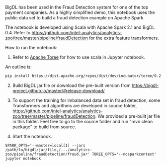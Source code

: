 BigDL has been used in the Fraud Detection system for one of the top payment companies. As a highly simplified
demo, this notebook uses the public data set to build a fraud detection example on Apache Spark.

The notebook is developed using Scala with Apache Spark 2.1 and BigDL 0.4. Refer to
https://github.com/intel-analytics/analytics-zoo/tree/master/pipeline/fraudDetection for the extra feature transformers.

How to run the notebook:

1. Refer to [Apache Toree](https://github.com/apache/incubator-toree/blob/master/README.md) for
how to use scala in Jupyter notebook.

An outline is:
```bash
pip install https://dist.apache.org/repos/dist/dev/incubator/toree/0.2.0/snapshots/dev1/toree-pip/toree-0.2.0.dev1.tar.gz
```

2. Build BigDL jar file or download the pre-built version from https://bigdl-project.github.io/master/#release-download/ 

3. To support the training for imbalanced data set in fraud detection, some Transformers and algorithms are developed in source folder,
https://github.com/intel-analytics/analytics-zoo/tree/master/pipeline/fraudDetection. We provided a pre-built jar file in this folder. Feel
free to go to the source folder and run "mvn clean package" to build from source.

4. Start the notebook.

```
SPARK_OPTS='--master=local[1] --jars /path/to/bigdl/jar/file,/.../analytics-zoo/pipeline/fraudDetection/fraud.jar' TOREE_OPTS='--nosparkcontext' jupyter notebook
```
